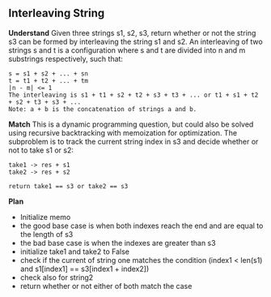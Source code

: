 ## Interleaving String

**Understand**
Given three strings s1, s2, s3, return whether or not the string s3 can be formed by interleaving the string s1 and s2. An interleaving of two strings s and t is a configuration where s and t are divided into n and m substrings respectively, such that:

```
s = s1 + s2 + ... + sn
t = t1 + t2 + ... + tm
|n - m| <= 1
The interleaving is s1 + t1 + s2 + t2 + s3 + t3 + ... or t1 + s1 + t2 + s2 + t3 + s3 + ...
Note: a + b is the concatenation of strings a and b.
```

**Match**
This is a dynamic programming question, but could also be solved using recursive backtracking with memoization for optimization.
The subproblem is to track the current string index in s3 and decide whether or not to take s1 or s2:

```
take1 -> res + s1
take2 -> res + s2

return take1 == s3 or take2 == s3
```

**Plan**

- Initialize memo
- the good base case is when both indexes reach the end and are equal to the length of s3
- the bad base case is when the indexes are greater than s3
- initialize take1 and take2 to False
- check if the current of string one matches the condition (index1 < len(s1) and s1[index1] == s3[index1 + index2])
- check also for string2
- return whether or not either of both match the case
